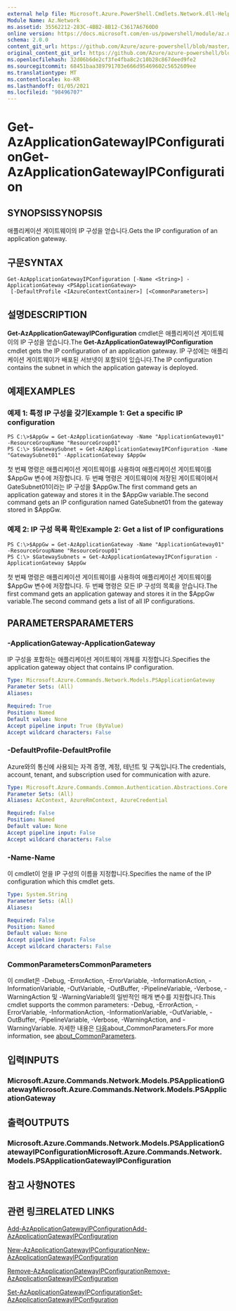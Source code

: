 ```yaml
---
external help file: Microsoft.Azure.PowerShell.Cmdlets.Network.dll-Help.xml
Module Name: Az.Network
ms.assetid: 35562212-283C-4BB2-8B12-C3617A6760D0
online version: https://docs.microsoft.com/en-us/powershell/module/az.network/get-azapplicationgatewayipconfiguration
schema: 2.0.0
content_git_url: https://github.com/Azure/azure-powershell/blob/master/src/Network/Network/help/Get-AzApplicationGatewayIPConfiguration.md
original_content_git_url: https://github.com/Azure/azure-powershell/blob/master/src/Network/Network/help/Get-AzApplicationGatewayIPConfiguration.md
ms.openlocfilehash: 32d06b6de2cf3fe4fba8c2c10b28c867deed9fe2
ms.sourcegitcommit: 68451baa389791703e666d95469602c5652609ee
ms.translationtype: MT
ms.contentlocale: ko-KR
ms.lasthandoff: 01/05/2021
ms.locfileid: "98496707"
---
```

# <span data-ttu-id="1b3b2-101">Get-AzApplicationGatewayIPConfiguration</span><span class="sxs-lookup"><span data-stu-id="1b3b2-101">Get-AzApplicationGatewayIPConfiguration</span></span>

## <span data-ttu-id="1b3b2-102">SYNOPSIS</span><span class="sxs-lookup"><span data-stu-id="1b3b2-102">SYNOPSIS</span></span>
<span data-ttu-id="1b3b2-103">애플리케이션 게이트웨이의 IP 구성을 얻습니다.</span><span class="sxs-lookup"><span data-stu-id="1b3b2-103">Gets the IP configuration of an application gateway.</span></span>

## <span data-ttu-id="1b3b2-104">구문</span><span class="sxs-lookup"><span data-stu-id="1b3b2-104">SYNTAX</span></span>

```
Get-AzApplicationGatewayIPConfiguration [-Name <String>] -ApplicationGateway <PSApplicationGateway>
 [-DefaultProfile <IAzureContextContainer>] [<CommonParameters>]
```

## <span data-ttu-id="1b3b2-105">설명</span><span class="sxs-lookup"><span data-stu-id="1b3b2-105">DESCRIPTION</span></span>
<span data-ttu-id="1b3b2-106">**Get-AzApplicationGatewayIPConfiguration** cmdlet은 애플리케이션 게이트웨이의 IP 구성을 얻습니다.</span><span class="sxs-lookup"><span data-stu-id="1b3b2-106">The **Get-AzApplicationGatewayIPConfiguration** cmdlet gets the IP configuration of an application gateway.</span></span>
<span data-ttu-id="1b3b2-107">IP 구성에는 애플리케이션 게이트웨이가 배포된 서브넷이 포함되어 있습니다.</span><span class="sxs-lookup"><span data-stu-id="1b3b2-107">The IP configuration contains the subnet in which the application gateway is deployed.</span></span>

## <span data-ttu-id="1b3b2-108">예제</span><span class="sxs-lookup"><span data-stu-id="1b3b2-108">EXAMPLES</span></span>

### <span data-ttu-id="1b3b2-109">예제 1: 특정 IP 구성을 갖기</span><span class="sxs-lookup"><span data-stu-id="1b3b2-109">Example 1: Get a specific IP configuration</span></span>
```
PS C:\>$AppGw = Get-AzApplicationGateway -Name "ApplicationGateway01" -ResourceGroupName "ResourceGroup01"
PS C:\> $GatewaySubnet = Get-AzApplicationGatewayIPConfiguration -Name "GatewaySubnet01" -ApplicationGateway $AppGw
```

<span data-ttu-id="1b3b2-110">첫 번째 명령은 애플리케이션 게이트웨이를 사용하여 애플리케이션 게이트웨이를 $AppGw 변수에 저장합니다. 두 번째 명령은 게이트웨이에 저장된 게이트웨이에서 GateSubnet01이라는 IP 구성을 $AppGw.</span><span class="sxs-lookup"><span data-stu-id="1b3b2-110">The first command gets an application gateway and stores it in the $AppGw variable.The second command gets an IP configuration named GateSubnet01 from the gateway stored in $AppGw.</span></span>

### <span data-ttu-id="1b3b2-111">예제 2: IP 구성 목록 확인</span><span class="sxs-lookup"><span data-stu-id="1b3b2-111">Example 2: Get a list of IP configurations</span></span>
```
PS C:\>$AppGw = Get-AzApplicationGateway -Name "ApplicationGateway01" -ResourceGroupName "ResourceGroup01"
PS C:\> $GatewaySubnets = Get-AzApplicationGatewayIPConfiguration -ApplicationGateway $AppGw
```

<span data-ttu-id="1b3b2-112">첫 번째 명령은 애플리케이션 게이트웨이를 사용하여 애플리케이션 게이트웨이를 $AppGw 변수에 저장합니다. 두 번째 명령은 모든 IP 구성의 목록을 얻습니다.</span><span class="sxs-lookup"><span data-stu-id="1b3b2-112">The first command gets an application gateway and stores it in the $AppGw variable.The second command gets a list of all IP configurations.</span></span>

## <span data-ttu-id="1b3b2-113">PARAMETERS</span><span class="sxs-lookup"><span data-stu-id="1b3b2-113">PARAMETERS</span></span>

### <span data-ttu-id="1b3b2-114">-ApplicationGateway</span><span class="sxs-lookup"><span data-stu-id="1b3b2-114">-ApplicationGateway</span></span>
<span data-ttu-id="1b3b2-115">IP 구성을 포함하는 애플리케이션 게이트웨이 개체를 지정합니다.</span><span class="sxs-lookup"><span data-stu-id="1b3b2-115">Specifies the application gateway object that contains IP configuration.</span></span>

```yaml
Type: Microsoft.Azure.Commands.Network.Models.PSApplicationGateway
Parameter Sets: (All)
Aliases:

Required: True
Position: Named
Default value: None
Accept pipeline input: True (ByValue)
Accept wildcard characters: False
```

### <span data-ttu-id="1b3b2-116">-DefaultProfile</span><span class="sxs-lookup"><span data-stu-id="1b3b2-116">-DefaultProfile</span></span>
<span data-ttu-id="1b3b2-117">Azure와의 통신에 사용되는 자격 증명, 계정, 테넌트 및 구독입니다.</span><span class="sxs-lookup"><span data-stu-id="1b3b2-117">The credentials, account, tenant, and subscription used for communication with azure.</span></span>

```yaml
Type: Microsoft.Azure.Commands.Common.Authentication.Abstractions.Core.IAzureContextContainer
Parameter Sets: (All)
Aliases: AzContext, AzureRmContext, AzureCredential

Required: False
Position: Named
Default value: None
Accept pipeline input: False
Accept wildcard characters: False
```

### <span data-ttu-id="1b3b2-118">-Name</span><span class="sxs-lookup"><span data-stu-id="1b3b2-118">-Name</span></span>
<span data-ttu-id="1b3b2-119">이 cmdlet이 얻을 IP 구성의 이름을 지정합니다.</span><span class="sxs-lookup"><span data-stu-id="1b3b2-119">Specifies the name of the IP configuration which this cmdlet gets.</span></span>

```yaml
Type: System.String
Parameter Sets: (All)
Aliases:

Required: False
Position: Named
Default value: None
Accept pipeline input: False
Accept wildcard characters: False
```

### <span data-ttu-id="1b3b2-120">CommonParameters</span><span class="sxs-lookup"><span data-stu-id="1b3b2-120">CommonParameters</span></span>
<span data-ttu-id="1b3b2-121">이 cmdlet은 -Debug, -ErrorAction, -ErrorVariable, -InformationAction, -InformationVariable, -OutVariable, -OutBuffer, -PipelineVariable, -Verbose, -WarningAction 및 -WarningVariable의 일반적인 매개 변수를 지원합니다.</span><span class="sxs-lookup"><span data-stu-id="1b3b2-121">This cmdlet supports the common parameters: -Debug, -ErrorAction, -ErrorVariable, -InformationAction, -InformationVariable, -OutVariable, -OutBuffer, -PipelineVariable, -Verbose, -WarningAction, and -WarningVariable.</span></span> <span data-ttu-id="1b3b2-122">자세한 내용은 [다음](http://go.microsoft.com/fwlink/?LinkID=113216)about_CommonParameters.</span><span class="sxs-lookup"><span data-stu-id="1b3b2-122">For more information, see [about_CommonParameters](http://go.microsoft.com/fwlink/?LinkID=113216).</span></span>

## <span data-ttu-id="1b3b2-123">입력</span><span class="sxs-lookup"><span data-stu-id="1b3b2-123">INPUTS</span></span>

### <span data-ttu-id="1b3b2-124">Microsoft.Azure.Commands.Network.Models.PSApplicationGateway</span><span class="sxs-lookup"><span data-stu-id="1b3b2-124">Microsoft.Azure.Commands.Network.Models.PSApplicationGateway</span></span>

## <span data-ttu-id="1b3b2-125">출력</span><span class="sxs-lookup"><span data-stu-id="1b3b2-125">OUTPUTS</span></span>

### <span data-ttu-id="1b3b2-126">Microsoft.Azure.Commands.Network.Models.PSApplicationGatewayIPConfiguration</span><span class="sxs-lookup"><span data-stu-id="1b3b2-126">Microsoft.Azure.Commands.Network.Models.PSApplicationGatewayIPConfiguration</span></span>

## <span data-ttu-id="1b3b2-127">참고 사항</span><span class="sxs-lookup"><span data-stu-id="1b3b2-127">NOTES</span></span>

## <span data-ttu-id="1b3b2-128">관련 링크</span><span class="sxs-lookup"><span data-stu-id="1b3b2-128">RELATED LINKS</span></span>

[<span data-ttu-id="1b3b2-129">Add-AzApplicationGatewayIPConfiguration</span><span class="sxs-lookup"><span data-stu-id="1b3b2-129">Add-AzApplicationGatewayIPConfiguration</span></span>](./Add-AzApplicationGatewayIPConfiguration.md)

[<span data-ttu-id="1b3b2-130">New-AzApplicationGatewayIPConfiguration</span><span class="sxs-lookup"><span data-stu-id="1b3b2-130">New-AzApplicationGatewayIPConfiguration</span></span>](./New-AzApplicationGatewayIPConfiguration.md)

[<span data-ttu-id="1b3b2-131">Remove-AzApplicationGatewayIPConfiguration</span><span class="sxs-lookup"><span data-stu-id="1b3b2-131">Remove-AzApplicationGatewayIPConfiguration</span></span>](./Remove-AzApplicationGatewayIPConfiguration.md)

[<span data-ttu-id="1b3b2-132">Set-AzApplicationGatewayIPConfiguration</span><span class="sxs-lookup"><span data-stu-id="1b3b2-132">Set-AzApplicationGatewayIPConfiguration</span></span>](./Set-AzApplicationGatewayIPConfiguration.md)


